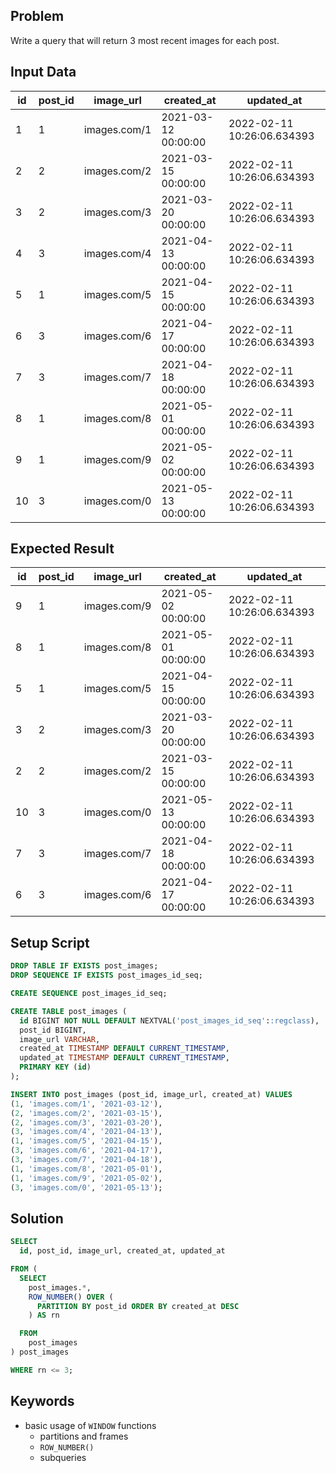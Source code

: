 ## Problem

Write a query that will return 3 most recent images for each post.


## Input Data

| id | post_id | image_url    | created_at          | updated_at                 |
|----|---------|--------------|---------------------|----------------------------|
| 1  | 1       | images.com/1 | 2021-03-12 00:00:00 | 2022-02-11 10:26:06.634393 |
| 2  | 2       | images.com/2 | 2021-03-15 00:00:00 | 2022-02-11 10:26:06.634393 |
| 3  | 2       | images.com/3 | 2021-03-20 00:00:00 | 2022-02-11 10:26:06.634393 |
| 4  | 3       | images.com/4 | 2021-04-13 00:00:00 | 2022-02-11 10:26:06.634393 |
| 5  | 1       | images.com/5 | 2021-04-15 00:00:00 | 2022-02-11 10:26:06.634393 |
| 6  | 3       | images.com/6 | 2021-04-17 00:00:00 | 2022-02-11 10:26:06.634393 |
| 7  | 3       | images.com/7 | 2021-04-18 00:00:00 | 2022-02-11 10:26:06.634393 |
| 8  | 1       | images.com/8 | 2021-05-01 00:00:00 | 2022-02-11 10:26:06.634393 |
| 9  | 1       | images.com/9 | 2021-05-02 00:00:00 | 2022-02-11 10:26:06.634393 |
| 10 | 3       | images.com/0 | 2021-05-13 00:00:00 | 2022-02-11 10:26:06.634393 |


## Expected Result

| id | post_id | image_url    | created_at          | updated_at                 |
|----|---------|--------------|---------------------|----------------------------|
| 9  | 1       | images.com/9 | 2021-05-02 00:00:00 | 2022-02-11 10:26:06.634393 |
| 8  | 1       | images.com/8 | 2021-05-01 00:00:00 | 2022-02-11 10:26:06.634393 |
| 5  | 1       | images.com/5 | 2021-04-15 00:00:00 | 2022-02-11 10:26:06.634393 |
| 3  | 2       | images.com/3 | 2021-03-20 00:00:00 | 2022-02-11 10:26:06.634393 |
| 2  | 2       | images.com/2 | 2021-03-15 00:00:00 | 2022-02-11 10:26:06.634393 |
| 10 | 3       | images.com/0 | 2021-05-13 00:00:00 | 2022-02-11 10:26:06.634393 |
| 7  | 3       | images.com/7 | 2021-04-18 00:00:00 | 2022-02-11 10:26:06.634393 |
| 6  | 3       | images.com/6 | 2021-04-17 00:00:00 | 2022-02-11 10:26:06.634393 |


## Setup Script

```sql
DROP TABLE IF EXISTS post_images;
DROP SEQUENCE IF EXISTS post_images_id_seq;

CREATE SEQUENCE post_images_id_seq;

CREATE TABLE post_images (
  id BIGINT NOT NULL DEFAULT NEXTVAL('post_images_id_seq'::regclass),
  post_id BIGINT,
  image_url VARCHAR,
  created_at TIMESTAMP DEFAULT CURRENT_TIMESTAMP,
  updated_at TIMESTAMP DEFAULT CURRENT_TIMESTAMP,
  PRIMARY KEY (id)
);

INSERT INTO post_images (post_id, image_url, created_at) VALUES
(1, 'images.com/1', '2021-03-12'),
(2, 'images.com/2', '2021-03-15'),
(2, 'images.com/3', '2021-03-20'),
(3, 'images.com/4', '2021-04-13'),
(1, 'images.com/5', '2021-04-15'),
(3, 'images.com/6', '2021-04-17'),
(3, 'images.com/7', '2021-04-18'),
(1, 'images.com/8', '2021-05-01'),
(1, 'images.com/9', '2021-05-02'),
(3, 'images.com/0', '2021-05-13');
```


## Solution

```sql
SELECT
  id, post_id, image_url, created_at, updated_at

FROM (
  SELECT
    post_images.*,
    ROW_NUMBER() OVER (
      PARTITION BY post_id ORDER BY created_at DESC
    ) AS rn

  FROM
    post_images
) post_images

WHERE rn <= 3;
```


## Keywords

* basic usage of `WINDOW` functions
  * partitions and frames
  * `ROW_NUMBER()`
  * subqueries
